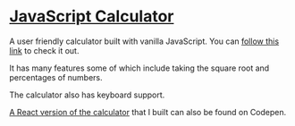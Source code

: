 # [JavaScript Calculator](https://devlana.github.io/playground/js-calculator)

A user friendly calculator built with vanilla JavaScript. You can [follow this link](https://devlana.github.io/playground/js-calculator) to check it out.

It has many features some of which include taking the square root and percentages of numbers.

The calculator also has keyboard support.

[A React version of the calculator](https://codepen.io/Ade_Lana/pen/RwNRgJa) that I built can also be found on Codepen.
